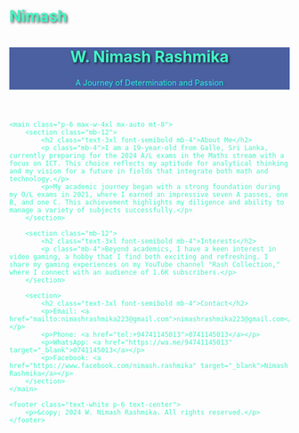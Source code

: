 # Nimash
<!DOCTYPE html>
<html lang="en">
<head>
    <meta charset="UTF-8">
    <meta name="viewport" content="width=device-width, initial-scale=1.0">
    <title>Nimash Rashmika - Personal Brand</title>
    <link href="https://cdn.jsdelivr.net/npm/tailwindcss@2.2.19/dist/tailwind.min.css" rel="stylesheet">
    <style>
        /* Custom styles for additional design tweaks */
        body {
            font-family: 'Inter', sans-serif;
            background-image:C:\Users\Lenovo\Downloads\pexels-garrettmorrow-682933.jpg; /* Replace with your image URL */
            background-size: cover;
            background-position: center;
            background-attachment: fixed;
            color: #42f5c5;
        }
        header, footer {
            background: rgba(30, 58, 138, 0.8);
        }
        h1, h2 {
            text-shadow: 2px 2px 4px rgba(0, 0, 0, 0.7);
        }
        p {
            line-height: 1.6;
            text-shadow: 1px 1px 2px rgba(10, 75, 196);
        }
        main {
            background: rgba(48, 54, 51);
            padding: 20px;
            border-radius: 8px;
        }
        a {
            color: #60a5fa;
            text-decoration: underline;
        }
    </style>
</head>
<body>
    <header class="text-white p-6">
        <h1 class="text-4xl font-bold">W. Nimash Rashmika</h1>
        <p class="text-lg mt-2">A Journey of Determination and Passion</p>
    </header>

    <main class="p-6 max-w-4xl mx-auto mt-8">
        <section class="mb-12">
            <h2 class="text-3xl font-semibold mb-4">About Me</h2>
            <p class="mb-4">I am a 19-year-old from Galle, Sri Lanka, currently preparing for the 2024 A/L exams in the Maths stream with a focus on ICT. This choice reflects my aptitude for analytical thinking and my vision for a future in fields that integrate both math and technology.</p>
            <p>My academic journey began with a strong foundation during my O/L exams in 2021, where I earned an impressive seven A passes, one B, and one C. This achievement highlights my diligence and ability to manage a variety of subjects successfully.</p>
        </section>

        <section class="mb-12">
            <h2 class="text-3xl font-semibold mb-4">Interests</h2>
            <p class="mb-4">Beyond academics, I have a keen interest in video gaming, a hobby that I find both exciting and refreshing. I share my gaming experiences on my YouTube channel "Rash Collection," where I connect with an audience of 1.6K subscribers.</p>
        </section>

        <section>
            <h2 class="text-3xl font-semibold mb-4">Contact</h2>
            <p>Email: <a href="mailto:nimashrashmika223@gmail.com">nimashrashmika223@gmail.com</a></p>
            <p>Phone: <a href="tel:+94741145013">0741145013</a></p>
            <p>WhatsApp: <a href="https://wa.me/94741145013" target="_blank">0741145013</a></p>
            <p>Facebook: <a href="https://www.facebook.com/nimash.rashmika" target="_blank">Nimash Rashmika</a></p>
        </section>
    </main>

    <footer class="text-white p-6 text-center">
        <p>&copy; 2024 W. Nimash Rashmika. All rights reserved.</p>
    </footer>
</body>
</html>
